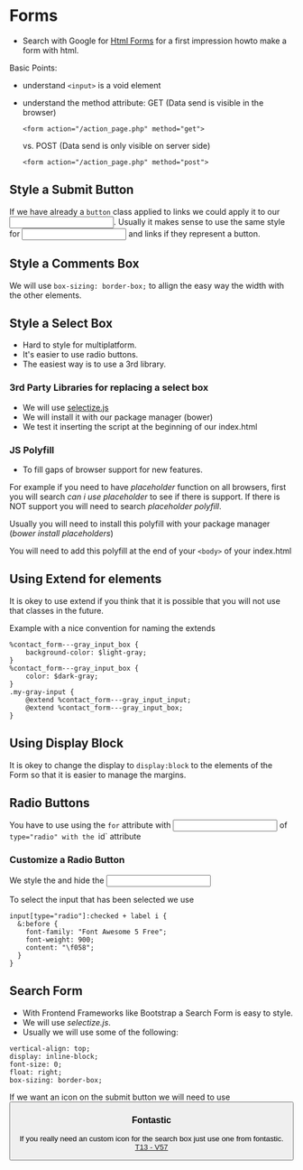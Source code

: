 # Forms

 - Search with Google for [Html Forms](https://www.google.com/search?q=html+forms) for a first impression howto make a form with html.

Basic Points:

 - understand `<input>` is a void element
 - understand the method attribute:
   GET (Data send is visible in the browser)
   ```
   <form action="/action_page.php" method="get">
   ```
  
   vs. POST (Data send is only visible on server side)
   ```
   <form action="/action_page.php" method="post"> 
   ``` 
   
## Style a Submit Button

If we have already a `button` class applied to links we could apply it to our <input>. Usually it makes sense to use the same style for <input> and links if they represent a button.

## Style a Comments Box

We will use `box-sizing: border-box;` to allign the easy way the width with the other elements.

## Style a Select Box

 - Hard to style for multiplatform.
 - It's easier to use radio buttons.
 - The easiest way is to use a 3rd library.

### 3rd Party Libraries for replacing a select box

 - We will use [selectize.js](http://selectize.github.io/selectize.js/)
 - We will install it with our package manager (bower)
 - We test it inserting the script at the beginning of our index.html


### JS Polyfill

 - To fill gaps of browser support for new features.

For example if you need to have *placeholder* function on all browsers, first you will search *can i use placeholder* to see if there is support. If there is NOT support you will need to search *placeholder polyfill*.

Usually you will need to install this polyfill with your package manager (*bower install placeholders*)

You will need to add this polyfill at the end of your `<body>` of your index.html

## Using Extend for elements

It is okey to use extend if you think that it is possible that you will not use that classes in the future.

Example with a nice convention for naming the extends

```(css)
%contact_form---gray_input_box {
    background-color: $light-gray;
}
%contact_form---gray_input_box {
    color: $dark-gray;
}
.my-gray-input {
    @extend %contact_form---gray_input_input;
    @extend %contact_form---gray_input_box;
}
```

## Using Display Block

It is okey to change the display to `display:block` to the elements of the Form so that it is easier to manage the margins.

## Radio Buttons

You have to use <label> using the `for` attribute with <input> of `type="radio" with the `id` attribute

### Customize a Radio Button

We style the <label> and hide the <input>

To select the input that has been selected we use

```
input[type="radio"]:checked + label i {
  &:before {
    font-family: "Font Awesome 5 Free";
    font-weight: 900;
    content: "\f058";
  }
}

```

## Search Form

- With Frontend Frameworks like Bootstrap a Search Form is easy to style. 
- We will use *selectize.js*.
- Usually we will use some of the following:

```
vertical-align: top;
display: inline-block; 
font-size: 0;
float: right;
box-sizing: border-box;

```

If we want an icon on the submit button we will need to use <button>


### Fontastic

If you really need an custom icon for the search box just use one from fontastic. [T13 - V57](https://buildamodule.com/collection/front-end-development#viewing)
